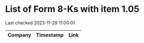 # List of Form 8-Ks with item 1.05
Last checked 2023-11-29 11:00:01

|Company|Timestamp|Link|
|---|---|---|
